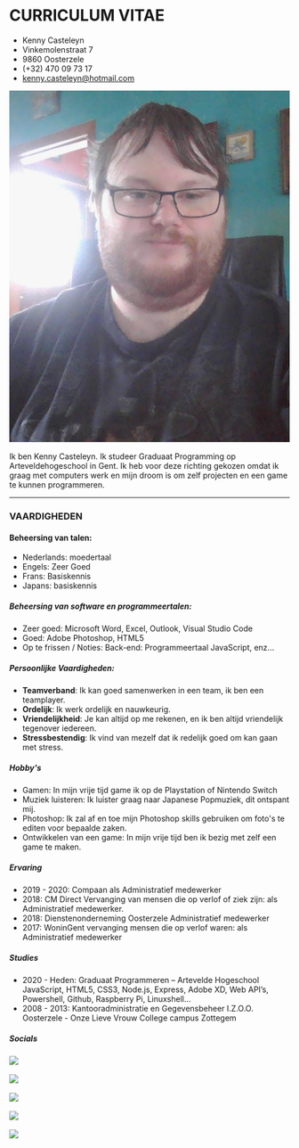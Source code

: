 # CURRICULUM VITAE

- Kenny Casteleyn
- Vinkemolenstraat 7
- 9860 Oosterzele
- (+32) 470 09 73 17
- <kenny.casteleyn@hotmail.com>

![](./img/kenny.jpg)

Ik ben Kenny Casteleyn. Ik studeer Graduaat Programming op Arteveldehogeschool in Gent.
Ik heb voor deze richting gekozen omdat ik graag met computers werk en mijn droom is om zelf projecten en een game te kunnen programmeren.

---

### VAARDIGHEDEN

#### Beheersing van talen:
-	Nederlands: moedertaal
-	Engels: Zeer Goed
-	Frans: Basiskennis
-   Japans: basiskennis

##### Beheersing van software en programmeertalen:
-	Zeer goed: Microsoft Word, Excel, Outlook, Visual Studio Code
-	Goed: Adobe Photoshop, HTML5
-	Op te frissen / Noties: Back-end: Programmeertaal JavaScript, enz...

##### Persoonlijke Vaardigheden:
-	**Teamverband**: Ik kan goed samenwerken in een team, ik ben een teamplayer.
-	**Ordelijk**: Ik werk ordelijk en nauwkeurig. 
-	**Vriendelijkheid**: Je kan altijd op me rekenen, en ik ben altijd vriendelijk tegenover iedereen.
-	**Stressbestendig**: Ik vind van mezelf dat ik redelijk goed om kan gaan met stress.

##### Hobby's
-	Gamen: In mijn vrije tijd game ik op de Playstation of Nintendo Switch
-	Muziek luisteren: Ik luister graag naar Japanese Popmuziek, dit ontspant mij.
-	Photoshop: Ik zal af en toe mijn Photoshop skills gebruiken om foto's te editen voor bepaalde zaken.
-   Ontwikkelen van een game: In mijn vrije tijd ben ik bezig met zelf een game te maken.

##### Ervaring
-	2019 - 2020: Compaan 
		         als Administratief medewerker 
-	2018: CM Direct 
        Vervanging van mensen die op verlof of ziek zijn: als Administratief medewerker. 
-	2018: Dienstenonderneming Oosterzele 
        Administratief medewerker 
-	2017: WoninGent 
        vervanging mensen die op verlof waren: als Administratief medewerker 

##### Studies
-	2020 - Heden:  Graduaat Programmeren – Artevelde Hogeschool
		  JavaScript, HTML5, CSS3, Node.js, Express, Adobe XD, Web API’s, 	  	  Powershell, Github, Raspberry Pi, Linuxshell...
-	2008 - 2013:  Kantooradministratie en Gegevensbeheer
	           I.Z.O.O. Oosterzele - Onze Lieve Vrouw College campus Zottegem  

##### Socials
[![](https://img.shields.io/badge/LinkedIn-0077B5?style=for-the-badge&logo=linkedin&logoColor=white)](https://www.linkedin.com/in/kenny-casteleyn-4970711b7/)

[![](https://img.shields.io/badge/GitHub-100000?style=for-the-badge&logo=github&logoColor=white)](https://github.com/pgm-kennycasteleyn)

[![](https://img.shields.io/badge/Stack_Overflow-FE7A16?style=for-the-badge&logo=stack-overflow&logoColor=white)](https://stackoverflow.com/users/15196611/helloprolover?tab=profile)

[![](https://img.shields.io/badge/YouTube-FF0000?style=for-the-badge&logo=youtube&logoColor=white)](https://www.youtube.com/channel/UClND-_SLZ-FF0TvoA6LE1Ug)

[![](https://img.shields.io/badge/Facebook-1877F2?style=for-the-badge&logo=facebook&logoColor=white)](https://www.facebook.com/kenny.casteleyn.1)